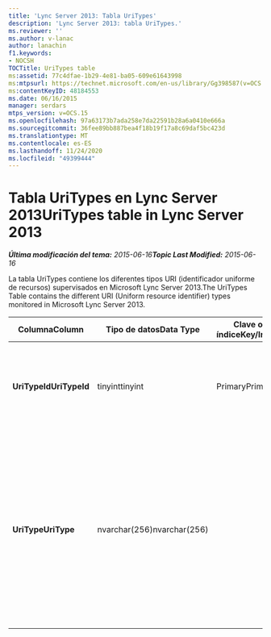 ```yaml
---
title: 'Lync Server 2013: Tabla UriTypes'
description: 'Lync Server 2013: tabla UriTypes.'
ms.reviewer: ''
ms.author: v-lanac
author: lanachin
f1.keywords:
- NOCSH
TOCTitle: UriTypes table
ms:assetid: 77c4dfae-1b29-4e81-ba05-609e61643998
ms:mtpsurl: https://technet.microsoft.com/en-us/library/Gg398587(v=OCS.15)
ms:contentKeyID: 48184553
ms.date: 06/16/2015
manager: serdars
mtps_version: v=OCS.15
ms.openlocfilehash: 97a63173b7ada258e7da22591b28a6a0410e666a
ms.sourcegitcommit: 36fee89bb887bea4f18b19f17a8c69daf5bc423d
ms.translationtype: MT
ms.contentlocale: es-ES
ms.lasthandoff: 11/24/2020
ms.locfileid: "49399444"
---
```

# <a name="uritypes-table-in-lync-server-2013"></a><span data-ttu-id="7a0c7-103">Tabla UriTypes en Lync Server 2013</span><span class="sxs-lookup"><span data-stu-id="7a0c7-103">UriTypes table in Lync Server 2013</span></span>

<div data-xmlns="http://www.w3.org/1999/xhtml">

<div class="topic" data-xmlns="http://www.w3.org/1999/xhtml" data-msxsl="urn:schemas-microsoft-com:xslt" data-cs="https://msdn.microsoft.com/">

<div data-asp="https://msdn2.microsoft.com/asp">



</div>

<div id="mainSection">

<div id="mainBody"><span data-ttu-id="7a0c7-104">

<span> </span></span><span class="sxs-lookup"><span data-stu-id="7a0c7-104">

<span> </span></span></span>

<span data-ttu-id="7a0c7-105">_**Última modificación del tema:** 2015-06-16_</span><span class="sxs-lookup"><span data-stu-id="7a0c7-105">_**Topic Last Modified:** 2015-06-16_</span></span>

<span data-ttu-id="7a0c7-106">La tabla UriTypes contiene los diferentes tipos URI (identificador uniforme de recursos) supervisados en Microsoft Lync Server 2013.</span><span class="sxs-lookup"><span data-stu-id="7a0c7-106">The UriTypes Table contains the different URI (Uniform resource identifier) types monitored in Microsoft Lync Server 2013.</span></span>


<table>
<colgroup>
<col style="width: 25%" />
<col style="width: 25%" />
<col style="width: 25%" />
<col style="width: 25%" />
</colgroup>
<thead>
<tr class="header">
<th><span data-ttu-id="7a0c7-107">Columna</span><span class="sxs-lookup"><span data-stu-id="7a0c7-107">Column</span></span></th>
<th><span data-ttu-id="7a0c7-108">Tipo de datos</span><span class="sxs-lookup"><span data-stu-id="7a0c7-108">Data Type</span></span></th>
<th><span data-ttu-id="7a0c7-109">Clave o índice</span><span class="sxs-lookup"><span data-stu-id="7a0c7-109">Key/Index</span></span></th>
<th><span data-ttu-id="7a0c7-110">Detalles</span><span class="sxs-lookup"><span data-stu-id="7a0c7-110">Details</span></span></th>
</tr>
</thead>
<tbody>
<tr class="odd">
<td><p><span data-ttu-id="7a0c7-111"><strong>UriTypeId</strong></span><span class="sxs-lookup"><span data-stu-id="7a0c7-111"><strong>UriTypeId</strong></span></span></p></td>
<td><p><span data-ttu-id="7a0c7-112">tinyint</span><span class="sxs-lookup"><span data-stu-id="7a0c7-112">tinyint</span></span></p></td>
<td><p><span data-ttu-id="7a0c7-113">Primary</span><span class="sxs-lookup"><span data-stu-id="7a0c7-113">Primary</span></span></p></td>
<td><p><span data-ttu-id="7a0c7-114">Identificador único asignado a un tipo de URI.</span><span class="sxs-lookup"><span data-stu-id="7a0c7-114">Unique identifier assigned to a URI type.</span></span></p></td>
</tr>
<tr class="even">
<td><p><span data-ttu-id="7a0c7-115"><strong>UriType</strong></span><span class="sxs-lookup"><span data-stu-id="7a0c7-115"><strong>UriType</strong></span></span></p></td>
<td><p><span data-ttu-id="7a0c7-116">nvarchar(256)</span><span class="sxs-lookup"><span data-stu-id="7a0c7-116">nvarchar(256)</span></span></p></td>
<td></td>
<td><p><span data-ttu-id="7a0c7-117">Descripciones de los distintos tipos de URI.</span><span class="sxs-lookup"><span data-stu-id="7a0c7-117">Descriptions of the different URI types.</span></span> <span data-ttu-id="7a0c7-118">Los valores permitidos son:</span><span class="sxs-lookup"><span data-stu-id="7a0c7-118">Allowed values are:</span></span></p>
<ul>
<li><p><span data-ttu-id="7a0c7-119">1: URI del teléfono</span><span class="sxs-lookup"><span data-stu-id="7a0c7-119">1 – Phone Uri</span></span></p></li>
<li><p><span data-ttu-id="7a0c7-120">0: URI de usuario</span><span class="sxs-lookup"><span data-stu-id="7a0c7-120">0 – User Uri</span></span></p></li>
</ul></td>
</tr>
</tbody>
</table><span data-ttu-id="7a0c7-121">


</div>

<span> </span>

</div>

</div>

</span><span class="sxs-lookup"><span data-stu-id="7a0c7-121">


</div>

<span> </span>

</div>

</div>

</span></span></div>

